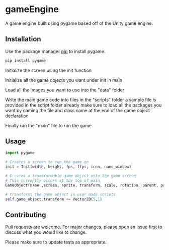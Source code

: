 # gameEngine

A game engine built using pygame based off of the Unity game engine.

## Installation

Use the package manager [pip](https://pip.pypa.io/en/stable/) to install pygame.

```bash
pip install pygame
```
Initialize the screen using the init function

Initialize all the game objects you want under init in main

Load all the images you want to use into the "data" folder

Write the main game code into files in the "scripts" folder
  a sample file is provided in the script folder already
  make sure to load all the packages you want by naming the file and class name at the end of the game object declaration
  
Finally run the "main" file to run the game
## Usage

```python
import pygame

# Creates a screen to run the game on
init = Init(width, height, fps, ffps, icon, name_window)

# Creates a transformable game object onto the game screen
# This currently occurs at the top of main
GameObject(name ,screen, sprite, transform, scale, rotation, parent, packages)

# transforms the game object in user made scripts
self.game_object.transform += Vector2D(5,1)
```

## Contributing

Pull requests are welcome. For major changes, please open an issue first
to discuss what you would like to change.

Please make sure to update tests as appropriate.
